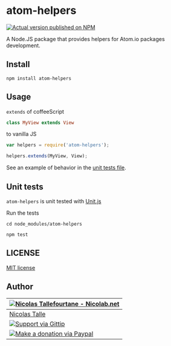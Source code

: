 # atom-helpers

[![Actual version published on NPM](https://badge.fury.io/js/atom-helpers.png)](https://www.npmjs.org/package/atom-helpers)

A Node.JS package that provides helpers for Atom.io packages development.


## Install

```shell
npm install atom-helpers
```


## Usage

`extends` of coffeeScript
```coffee
class MyView extends View
```

to vanilla JS
```js
var helpers = require('atom-helpers');

helpers.extends(MyView, View);
```

See an example of behavior in the [unit tests file](https://github.com/Nicolab/atom-helpers/blob/master/test/index.js#L14).


## Unit tests

`atom-helpers` is unit tested with [Unit.js](https://github.com/unitjs/unit.js)

Run the tests
```shell
cd node_modules/atom-helpers

npm test
```


## LICENSE

[MIT license](https://github.com/Nicolab/atom-helpers/blob/master/LICENSE)


## Author

| [![Nicolas Tallefourtane - Nicolab.net](http://www.gravatar.com/avatar/d7dd0f4769f3aa48a3ecb308f0b457fc?s=64)](http://nicolab.net) |
|---|
| [Nicolas Talle](http://nicolab.net) |
| [![Support via Gittip](http://img.shields.io/gittip/Nicolab.svg)](https://www.gittip.com/Nicolab/) |
| [![Make a donation via Paypal](https://www.paypalobjects.com/en_US/i/btn/btn_donate_SM.gif)](https://www.paypal.com/cgi-bin/webscr?cmd=_s-xclick&hosted_button_id=PGRH4ZXP36GUC)
